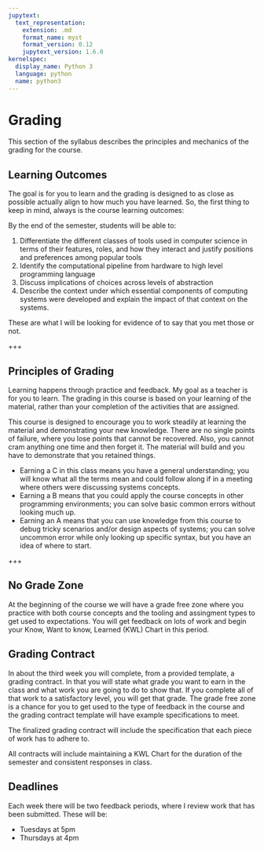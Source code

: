 ```yaml
---
jupytext:
  text_representation:
    extension: .md
    format_name: myst
    format_version: 0.12
    jupytext_version: 1.6.0
kernelspec:
  display_name: Python 3
  language: python
  name: python3
---
```


# Grading

This section of the syllabus describes the principles and mechanics of the grading for the course.
<!-- This course will be graded on a basis of a set of *skills* (described in detail the next section of the syllabus). This is in contrast to more common grading on a basis of points earned through assignments. -->

## Learning Outcomes

The goal is for you to learn and the grading is designed to as close as possible actually align to how much you have learned.  So, the first thing to keep in mind, always is the course learning outcomes:

By the end of the semester, students will be able to:

1. Differentiate the different classes of tools used in computer science in terms of their features, roles, and how they interact and justify positions and preferences among popular tools
1. Identify the computational pipeline from hardware to high level programming language
1. Discuss implications of choices across levels of abstraction
1. Describe the context under which essential components of computing systems were developed and explain the impact of that context on the systems.

These are what I will be looking for evidence of to say that you met those or not.


+++

## Principles of Grading

Learning happens through practice and feedback. My goal as a teacher is for you to learn. The grading in this course is based on your learning of the material, rather than your completion of the activities that are assigned.


This course is designed to encourage you to work steadily at learning the material and demonstrating your new knowledge. There are no single points of failure, where you lose points that cannot be recovered. Also, you cannot cram anything one time and then forget it. The material will build and you have to demonstrate that you retained things.

- Earning a C in this class means you have a general understanding; you will know what all the terms mean and could follow along if in a meeting where others were discussing systems concepts.  
- Earning a B means that you could apply the course concepts in other programming environments; you can solve basic common errors without looking much up.
- Earning an A means that you can use knowledge from this course to debug tricky scenarios and/or design aspects of systems; you can solve uncommon error while only looking up specific syntax, but you have an idea of where to start.
<!-- Earning an A  -->



+++


## No Grade Zone

At the beginning of the course we will have a grade free zone where you practice with both course concepts and the tooling and assingment types to get used to expectations.  You will get feedback on lots of work and begin your Know, Want to know, Learned (KWL) Chart in this period.  


## Grading Contract

In about the third week you will complete, from a provided template, a grading contract.  In that you will state what grade you want to earn in the class and what work you are going to do to show that.  If you complete all of that work to a satisfactory level, you will get that grade.  The grade free zone is a chance for you to get used to the type of feedback in the course and the grading contract template will have example specifications to meet.

The finalized grading contract will include the specification that each piece of work has to adhere to.

All contracts will include maintaining a KWL Chart for the duration of the semester and consistent responses in class.  

## Deadlines

Each week there will be two feedback periods, where I review work that has been
submitted. These will be:

- Tuesdays at 5pm
- Thursdays at 4pm
